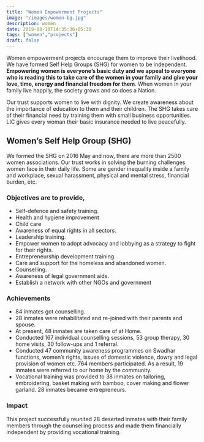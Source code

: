 ```yaml
---
title: "Women Empowerment Projects"
image: "/images/women-bg.jpg"
description: women
date: 2019-08-10T14:35:36+05:30
tags: ["women","projects"]
draft: false
---
```



Women empowerment projects encourage them to improve their livelihood. We have
formed Self Help Groups (SHG) for women to be independent. **Empowering women is
everyone’s basic duty and we appeal to everyone who is reading this to take care
of the women in your family and give your love, time, energy and financial
freedom for them**. When women in your family live happily, the society grows
and so does a Nation.

Our trust supports women to live with dignity. We create awareness about the
importance of education to them and their children. The SHG takes care of their
financial need by training them with small business opportunities. LIC gives
every woman their basic insurance needed to live peacefully.

Women’s Self Help Group (SHG)
-----------------------------

We formed the SHG on 2016 May and now, there are more than 2500 women
associations. Our trust works in solving the burning challenges women face in
their daily life. Some are gender inequality inside a family and workplace,
sexual harassment, physical and mental stress, financial burden, etc.

### Objectives are to provide,

- Self-defence and safety training.
- Health and hygiene improvement
- Child care
- Awareness of equal rights in all sectors.
- Leadership training.
- Empower women to adopt advocacy and lobbying as a strategy to fight for their rights.
- Entrepreneurship development training.
- Care and support for the homeless and abandoned women.
- Counselling.
- Awareness of legal government aids.
- Establish a network with other NGOs and government

### Achievements

- 84 inmates got counselling.
- 28 inmates were rehabilitated and re-joined with their parents and spouse.
- At present, 48 inmates are taken care of at Home.
- Conducted 167 individual counselling sessions, 53 group therapy, 30 home visits, 30 follow-ups and 1 referral.
- Conducted 47 community awareness programmes on Swadhar functions, women’s rights, issues of domestic violence, dowry and legal provision of women etc. 764 members participated. As a result, 19 inmates were referred to our home by the community.
- Vocational training was provided to 38 inmates on tailoring, embroidering, basket making with bamboo, cover making and flower garland. 28 inmates became entrepreneurs.

### Impact

This project successfully reunited 28 deserted inmates with their family members through the counselling process and made them financially independent by providing vocational training.
